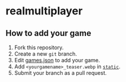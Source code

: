 # realmultiplayer

## How to add your game

1. Fork this repository.
2. Create a new `git` branch.
2. Edit [games.json](/src/lib/games.json) to add your game.
3. Add `<yourgamename>_teaser.webp` in [`static`](/static/).
3. Submit your branch as a pull request.